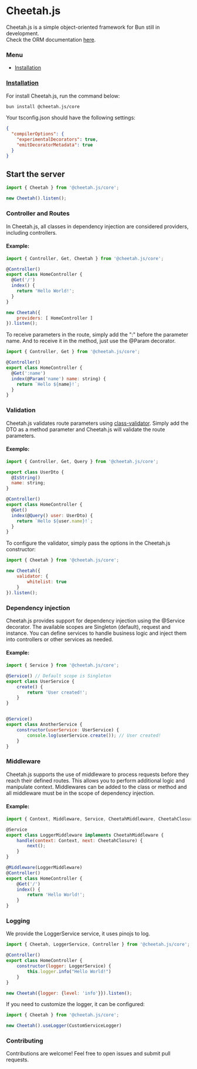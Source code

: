# Cheetah.js
Cheetah.js is a simple object-oriented framework for Bun still in development.
<br>
Check the ORM documentation [here](https://github.com/mlusca/cheetah.js/tree/master/packages/orm).
### Menu
- [Installation](#install)

### [Installation](#install)
For install Cheetah.js, run the command below:

```bash 
bun install @cheetah.js/core
```

Your tsconfig.json should have the following settings:
```json
{
  "compilerOptions": {
    "experimentalDecorators": true,
    "emitDecoratorMetadata": true
  }
}
```

## Start the server
```javascript
import { Cheetah } from '@cheetah.js/core';

new Cheetah().listen();
```

### Controller and Routes
In Cheetah.js, all classes in dependency injection are considered providers, including controllers.
#### Example:
```javascript 
import { Controller, Get, Cheetah } from '@cheetah.js/core';

@Controller()
export class HomeController {
  @Get('/')
  index() {
    return 'Hello World!';
  }
}

new Cheetah({ 
    providers: [ HomeController ]
}).listen();
```
To receive parameters in the route, simply add the ":" before the parameter name. And to receive it in the method, just use the @Param decorator.
```javascript
import { Controller, Get } from '@cheetah.js/core';

@Controller()
export class HomeController {
  @Get(':name')
  index(@Param('name') name: string) {
    return `Hello ${name}!`;
  }
}
```

### Validation
Cheetah.js validates route parameters using [class-validator](https:github.comtypestackclass-validator). Simply add the DTO as a method parameter and Cheetah.js will validate the route parameters.
#### Exemplo:
```javascript
import { Controller, Get, Query } from '@cheetah.js/core';

export class UserDto {
  @IsString()
  name: string;
}

@Controller()
export class HomeController {
  @Get()
  index(@Query() user: UserDto) {
    return `Hello ${user.name}!`;
  }
}
```
To configure the validator, simply pass the options in the Cheetah.js constructor:
```javascript
import { Cheetah } from '@cheetah.js/core';

new Cheetah({ 
    validator: {
        whitelist: true
    }
}).listen();
```

### Dependency injection
Cheetah.js provides support for dependency injection using the @Service decorator.
The available scopes are Singleton (default), request and instance. You can define services to handle business logic and inject them into controllers or other services as needed. </br>
#### Example:
```javascript
import { Service } from '@cheetah.js/core';

@Service() // Default scope is Singleton
export class UserService {
    create() {
        return 'User created!';
    }
}


@Service()
export class AnotherService {
    constructor(userService: UserService) {
        console.log(userService.create()); // User created!
    }
}
```
### Middleware
Cheetah.js supports the use of middleware to process requests before they reach their defined routes. This allows you to perform additional logic and manipulate context.
Middlewares can be added to the class or method and all middleware must be in the scope of dependency injection.
#### Example:
```javascript
import { Context, Middleware, Service, CheetahMiddleware, CheetahClosure } from '@cheetah.js/core';

@Service
export class LoggerMiddleware implements CheetahMiddleware {
    handle(context: Context, next: CheetahClosure) {
        next();
    }
}

@Middleware(LoggerMiddleware)
@Controller()
export class HomeController {
    @Get('/')
    index() {
        return 'Hello World!';
    }
}
```

### Logging
We provide the LoggerService service, it uses pinojs to log.
```javascript
import { Cheetah, LoggerService, Controller } from '@cheetah.js/core';

@Controller()
export class HomeController {
    constructor(logger: LoggerService) {
        this.logger.info("Hello World!")
    }
}

new Cheetah({logger: {level: 'info'}}).listen();
```
If you need to customize the logger, it can be configured:
```javascript
import { Cheetah } from '@cheetah.js/core';

new Cheetah().useLogger(CustomServiceLogger)
```

### Contributing
Contributions are welcome! Feel free to open issues and submit pull requests.